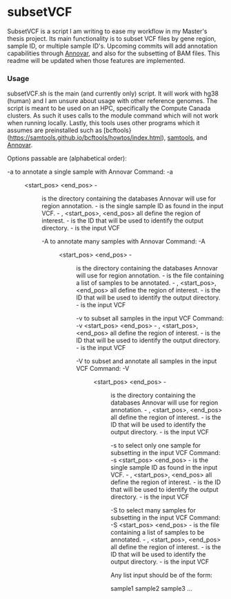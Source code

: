 # subsetVCF 

SubsetVCF is a script I am writing to ease my workflow in my Master's thesis 
project. Its main functionality is to subset VCF files by gene region, sample
ID, or multiple sample ID's. Upcoming commits will add annotation capabilities 
through [Annovar](https://annovar.openbioinformatics.org/en/latest/), and also
for the subsetting of BAM files. This readme will be updated when those 
features are implemented. 

### Usage

subsetVCF.sh is the main (and currently only) script. It will work with hg38 
(human) and I am unsure about usage with other reference genomes. The script is 
meant to be used on an HPC, specifically the Compute Canada clusters. As such
it uses calls to the module command which will not work when running locally. 
Lastly, this tools uses other programs which it assumes are preinstalled such
as [bcftools}(https://samtools.github.io/bcftools/howtos/index.html), 
[samtools](http://www.htslib.org/), and [Annovar](https://annovar.openbioinformatics.org/en/latest/). 

Options passable are (alphabetical order): 

-a to annotate a single sample with Annovar 
    Command: -a <dir> <sample> <chrom> <start_pos> <end_pos> <id> <VCF> 
    - <dir> is the directory containing the databases Annovar will use for 
    region annotation. 
    - <sample> is the single sample ID as found in the input VCF.
    - <chrom>, <start_pos>, <end_pos> all define the region of interest. 
    - <ID> is the ID that will be used to identify the output directory.
    - <VCF> is the input VCF 

-A to annotate many samples with Annovar 
    Command: -A <dir> <file> <chrom> <start_pos> <end_pos> <id> <VCF>
    - <dir> is the directory containing the databases Annovar will use for 
    region annotation. 
    - <file> is the file containing a list of samples to be annotated.
    - <chrom>, <start_pos>, <end_pos> all define the region of interest. 
    - <ID> is the ID that will be used to identify the output directory.
    - <VCF> is the input VCF 

-v to subset all samples in the input VCF 
    Command: -v <chrom> <start_pos> <end_pos> <id> <VCF> 
    - <chrom>, <start_pos>, <end_pos> all define the region of interest. 
    - <ID> is the ID that will be used to identify the output directory.
    - <VCF> is the input VCF

-V to subset and annotate all samples in the input VCF 
    Command: -V <dir> <chrom> <start_pos> <end_pos> <id> <VCF>
    - <dir> is the directory containing the databases Annovar will use for 
    region annotation. 
    - <chrom>, <start_pos>, <end_pos> all define the region of interest. 
    - <ID> is the ID that will be used to identify the output directory.
    - <VCF> is the input VCF

-s to select only one sample for subsetting in the input VCF 
    Command: -s <sample> <chrom> <start_pos> <end_pos> <id> <VCF> 
    - <sample> is the single sample ID as found in the input VCF.
    - <chrom>, <start_pos>, <end_pos> all define the region of interest. 
    - <ID> is the ID that will be used to identify the output directory.
    - <VCF> is the input VCF 

-S to select many samples for subsetting in the input VCF 
    Command: -S <file> <chrom> <start_pos> <end_pos> <id> <VCF>
    - <file> is the file containing a list of samples to be annotated.
    - <chrom>, <start_pos>, <end_pos> all define the region of interest. 
    - <ID> is the ID that will be used to identify the output directory.
    - <VCF> is the input VCF 

Any list input should be of the form: 

sample1 
sample2
sample3 
... 

